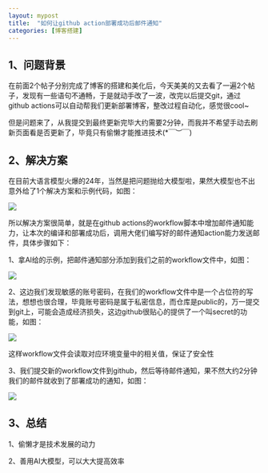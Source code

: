 ```yaml
---
layout: mypost
title:  "如何让github action部署成功后邮件通知"
categories: [博客搭建]
---
```


## 1、问题背景
在前面2个帖子分别完成了博客的搭建和美化后，今天美美的又去看了一遍2个帖子，发现有一些语句不通畅，于是就动手改了一波，改完以后提交git，通过github actions可以自动帮我们更新部署博客，整改过程自动化，感觉很cool~

但是问题来了，从我提交到最终更新完毕大约需要2分钟，而我并不希望手动去刷新页面看是否更新了，毕竟只有偷懒才能推进技术(*￣︶￣)

## 2、解决方案
在目前大语言模型火爆的24年，当然是把问题抛给大模型啦，果然大模型也不出意外给了1个解决方案和示例代码，如图：

![](1.png)

所以解决方案很简单，就是在github actions的workflow脚本中增加邮件通知能力，让本次的编译和部署成功后，调用大佬们编写好的邮件通知action能力发送邮件，具体步骤如下：

1、拿AI给的示例，把邮件通知部分添加到我们之前的workflow文件中，如图：

![](2.png)

2、这边我们发现敏感的账号密码，在我们的workflow文件中是一个占位符的写法，想想也很合理，毕竟账号密码是属于私密信息，而仓库是public的，万一提交到git上，可能会造成经济损失，这边github很贴心的提供了一个叫secret的功能，如图：

![](3.png)

这样workflow文件会读取对应环境变量中的相关值，保证了安全性

3、我们提交新的workflow文件到github，然后等待邮件通知，果不然大约2分钟我们的邮件就收到了部署成功的通知，如图：

![](4.png)

## 3、总结
1、偷懒才是技术发展的动力

2、善用AI大模型，可以大大提高效率


